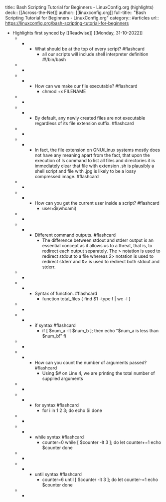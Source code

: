 title:: Bash Scripting Tutorial for Beginners - LinuxConfig.org (highlights)
deck:: [[Across-the-Net]]
author:: [[linuxconfig.org]]
full-title:: "Bash Scripting Tutorial for Beginners - LinuxConfig.org"
category:: #articles
url:: https://linuxconfig.org/bash-scripting-tutorial-for-beginners

- Highlights first synced by [[Readwise]] [[Monday, 31-10-2022]]
	- -
		- What should be at the top of every script? #flashcard
			- all our scripts will include shell interpreter definition #!/bin/bash
	- -
	- -
		- How can we make our file executable? #flashcard
			- chmod +x FILENAME
	- -
	- -
		- By default, any newly created files are not executable regardless of its file extension suffix. #flashcard
	- -
	- -
		- In fact, the file extension on GNU/Linux systems mostly does not have any meaning apart from the fact, that upon the execution of ls command to list all files and directories it is immediately clear that file with extension .sh is plausibly a shell script and file with .jpg is likely to be a lossy compressed image. #flashcard
	- -
	- -
		- How can you get the current user inside a script? #flashcard
			- user=$(whoami)
	- -
	- -
		- Different command outputs. #flashcard
			- The difference between stdout and stderr output is an essential concept as it allows us to a threat, that is, to redirect each output separately. The > notation is used to redirect stdout to a file whereas 2> notation is used to redirect stderr and &> is used to redirect both stdout and stderr.
	- -
	- -
		- Syntax of function. #flashcard
			- function total_files {
			        find $1 -type f | wc -l
			  }
	- -
	- -
		- if syntax #flashcard
			- if [ $num_a -lt $num_b ]; then
			    echo "$num_a is less than $num_b!"
			  fi
	- -
	- -
		- How can you count the number of arguments passed? #flashcard
			- Using $# on Line 4, we are printing the total number of supplied arguments
	- -
	- -
		- for syntax #flashcard
			- for i in 1 2 3; do
			    echo $i
			  done
	- -
	- -
		- while syntax #flashcard
			- counter=0
			  while [ $counter -lt 3 ]; do
			    let counter+=1
			    echo $counter
			  done
	- -
	- -
		- until syntax #flashcard
			- counter=6
			  until [ $counter -lt 3 ]; do
			    let counter-=1
			    echo $counter
			  done
	- -